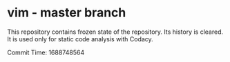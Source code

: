 # vim - master branch

This repository contains frozen state of the repository.
Its history is cleared. It is used only for static code
analysis with Codacy.

Commit Time: 1688748564